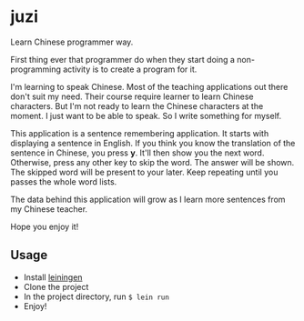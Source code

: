 # juzi

Learn Chinese programmer way.

First thing ever that programmer do when they start doing a non-programming activity is to create a program for it.

I'm learning to speak Chinese. Most of the teaching applications out there don't suit my need.
Their course require learner to learn Chinese characters. But I'm not ready to learn the Chinese characters at the moment.
I just want to be able to speak. So I write something for myself.

This application is a sentence remembering application. It starts with displaying a sentence in English.
If you think you know the translation of the sentence in Chinese, you press **y**. It'll then show you the next word. 
Otherwise, press any other key to skip the word. The answer will be shown. The skipped word will be present to your later.
Keep repeating until you passes the whole word lists.

The data behind this application will grow as I learn more sentences from my Chinese teacher.

Hope you enjoy it!

## Usage

 * Install [leiningen](http://leiningen.org/)
 * Clone the project
 * In the project directory, run `$ lein run`
 * Enjoy!

